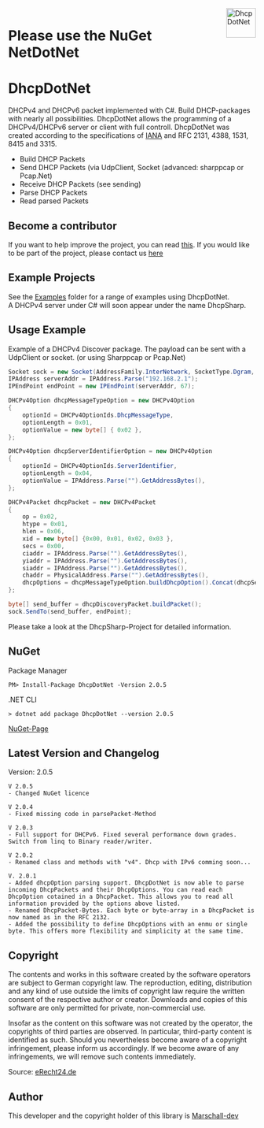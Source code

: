 <a>
    <img src="DhcpDotNet/logo.png" alt="DhcpDotNet" align="right" height="60" />
</a>

<h1>Please use the NuGet NetDotNet</h1>

# DhcpDotNet
DHCPv4 and DHCPv6 packet implemented with C#. Build DHCP-packages with nearly all possibilities.
DhcpDotNet allows the programming of a DHCPv4/DHCPv6 server or client with full controll. DhcpDotNet was created according to the specifications of <a href="https://www.iana.org/assignments/bootp-dhcp-parameters/bootp-dhcp-parameters.xhtml">IANA</a> and RFC 2131, 4388, 1531, 8415 and 3315.

- Build DHCP Packets
- Send DHCP Packets (via UdpClient, Socket (advanced: sharppcap or Pcap.Net)
- Receive DHCP Packets (see sending)
- Parse DHCP Packets
- Read parsed Packets

## Become a contributor
If you want to help improve the project, you can read <a href="CONTRIBUTING.md">this<a/>. If you would like to be part of the project, please contact us <a href="mailto:maxarttm@gmail.com">here</a>

## Example Projects
See the <a href="/DhcpDotNet/Examples/">Examples</a> folder for a range of examples using DhcpDotNet.<br>
A DHCPv4 server under C# will soon appear under the name DhcpSharp.

## Usage Example
Example of a DHCPv4 Discover package. The payload can be sent with a UdpClient or socket. (or using Sharppcap or Pcap.Net)
```csharp
Socket sock = new Socket(AddressFamily.InterNetwork, SocketType.Dgram, ProtocolType.Udp);
IPAddress serverAddr = IPAddress.Parse("192.168.2.1");
IPEndPoint endPoint = new IPEndPoint(serverAddr, 67);

DHCPv4Option dhcpMessageTypeOption = new DHCPv4Option
{
    optionId = DHCPv4OptionIds.DhcpMessageType,
    optionLength = 0x01,
    optionValue = new byte[] { 0x02 },
};

DHCPv4Option dhcpServerIdentifierOption = new DHCPv4Option
{
    optionId = DHCPv4OptionIds.ServerIdentifier,
    optionLength = 0x04,
    optionValue = IPAddress.Parse("").GetAddressBytes(),
};

DHCPv4Packet dhcpPacket = new DHCPv4Packet
{
    op = 0x02,
    htype = 0x01,
    hlen = 0x06,
    xid = new byte[] {0x00, 0x01, 0x02, 0x03 },
    secs = 0x00,
    ciaddr = IPAddress.Parse("").GetAddressBytes(),
    yiaddr = IPAddress.Parse("").GetAddressBytes(),
    siaddr = IPAddress.Parse("").GetAddressBytes(),
    chaddr = PhysicalAddress.Parse("").GetAddressBytes(),
    dhcpOptions = dhcpMessageTypeOption.buildDhcpOption().Concat(dhcpServerIdentifierOption.buildDhcpOption()).ToArray(),
};

byte[] send_buffer = dhcpDiscoveryPacket.buildPacket();
sock.SendTo(send_buffer, endPoint);
```
Please take a look at the DhcpSharp-Project for detailed information.

## NuGet
Package Manager
```
PM> Install-Package DhcpDotNet -Version 2.0.5
```

.NET CLI
```
> dotnet add package DhcpDotNet --version 2.0.5
```
<a href="https://www.nuget.org/packages/DhcpDotNet/">NuGet-Page</a>

## Latest Version and Changelog
Version: 2.0.5

```
V 2.0.5
- Changed NuGet licence

V 2.0.4
- Fixed missing code in parsePacket-Method

V 2.0.3
- Full support for DHCPv6. Fixed several performance down grades. Switch from linq to Binary reader/writer.

V 2.0.2
- Renamed class and methods with "v4". Dhcp with IPv6 comming soon...

V. 2.0.1
- Added dhcpOption parsing support. DhcpDotNet is now able to parse incoming DhcpPackets and their DhcpOptions. You can read each DhcpOption cotained in a DhcpPacket. This allows you to read all information provided by the options above listed.
- Renamed DhcpPacket-Bytes. Each byte or byte-array in a DhcpPacket is now named as in the RFC 2132.
- Added the possibility to define DhcpOptions with an enmu or single byte. This offers more flexibility and simplicity at the same time.
```

## Copyright
The contents and works in this software created by the software operators are subject to German copyright law. The reproduction, editing, distribution and any kind of use outside the limits of copyright law require the written consent of the respective author or creator. Downloads and copies of this software are only permitted for private, non-commercial use.

Insofar as the content on this software was not created by the operator, the copyrights of third parties are observed. In particular, third-party content is identified as such. Should you nevertheless become aware of a copyright infringement, please inform us accordingly. If we become aware of any infringements, we will remove such contents immediately.

Source: [eRecht24.de](https://www.e-recht24.de/)

## Author
This developer and the copyright holder of this library is <a href="https://github.com/Marschall-dev">Marschall-dev</a>
